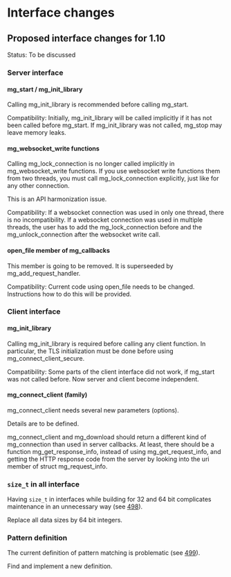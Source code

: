 # Interface changes

## Proposed interface changes for 1.10

Status: To be discussed

### Server interface

#### mg\_start / mg\_init\_library

Calling mg\_init\_library is recommended before calling mg\_start.

Compatibility:
Initially, mg\_init\_library will be called implicitly if it has 
not been called before mg\_start.
If mg\_init\_library was not called, mg\_stop may leave memory leaks.

#### mg\_websocket\_write functions

Calling mg\_lock\_connection is no longer called implicitly
in mg\_websocket\_write functions. 
If you use websocket write functions them from two threads,
you must call mg\_lock\_connection explicitly, just like for any
other connection.

This is an API harmonization issue.

Compatibility:
If a websocket connection was used in only one thread, there is
no incompatibility. If a websocket connection was used in multiple
threads, the user has to add the mg\_lock\_connection before and
the mg\_unlock\_connection after the websocket write call.

#### open\_file member of mg\_callbacks

This member is going to be removed.
It is superseeded by mg\_add\_request\_handler.

Compatibility:
Current code using open\_file needs to be changed.
Instructions how to do this will be provided.


### Client interface


#### mg\_init\_library

Calling mg\_init\_library is required before calling any client
function. In particular, the TLS initialization must be done
before using mg\_connect\_client\_secure.

Compatibility:
Some parts of the client interface did not work, if mg\_start
was not called before. Now server and client become independent.

#### mg\_connect\_client (family)

mg_connect_client needs several new parameters (options).

Details are to be defined.

mg_connect_client and mg_download should return a different kind of
mg_connection than used in server callbacks. At least, there should
be a function mg_get_response_info, instead of using 
mg_get_request_info, and getting the HTTP response code from the
server by looking into the uri member of struct mg_request_info.


### `size_t` in all interface

Having `size_t` in interfaces while building for 32 and 64 bit
complicates maintenance in an unnecessary way 
(see [498](https://github.com/civetweb/civetweb/issues/498)).

Replace all data sizes by 64 bit integers.


### Pattern definition

The current definition of pattern matching is problematic
(see [499](https://github.com/civetweb/civetweb/issues/499)).

Find and implement a new definition.


